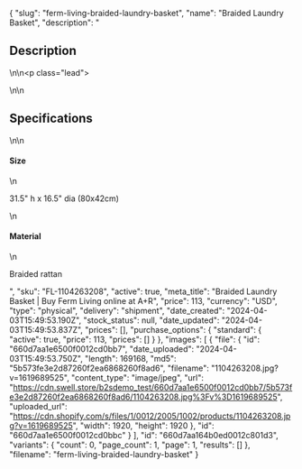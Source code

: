 {
  "slug": "ferm-living-braided-laundry-basket",
  "name": "Braided Laundry Basket",
  "description": "<h2>Description</h2>\n<!-- split -->\n<p class=\"lead\"> </p>\n<!-- split -->\n<h2>Specifications</h2>\n<!-- split -->\n<h4>Size</h4>\n<p>31.5\" h x 16.5\" dia (80x42cm)</p>\n<h4>Material</h4>\n<p>Braided rattan</p>",
  "sku": "FL-1104263208",
  "active": true,
  "meta_title": "Braided Laundry Basket | Buy Ferm Living online at A+R",
  "price": 113,
  "currency": "USD",
  "type": "physical",
  "delivery": "shipment",
  "date_created": "2024-04-03T15:49:53.190Z",
  "stock_status": null,
  "date_updated": "2024-04-03T15:49:53.837Z",
  "prices": [],
  "purchase_options": {
    "standard": {
      "active": true,
      "price": 113,
      "prices": []
    }
  },
  "images": [
    {
      "file": {
        "id": "660d7aa1e6500f0012cd0bb7",
        "date_uploaded": "2024-04-03T15:49:53.750Z",
        "length": 169168,
        "md5": "5b573fe3e2d87260f2ea6868260f8ad6",
        "filename": "1104263208.jpg?v=1619689525",
        "content_type": "image/jpeg",
        "url": "https://cdn.swell.store/b2sdemo_test/660d7aa1e6500f0012cd0bb7/5b573fe3e2d87260f2ea6868260f8ad6/1104263208.jpg%3Fv%3D1619689525",
        "uploaded_url": "https://cdn.shopify.com/s/files/1/0012/2005/1002/products/1104263208.jpg?v=1619689525",
        "width": 1920,
        "height": 1920
      },
      "id": "660d7aa1e6500f0012cd0bbc"
    }
  ],
  "id": "660d7aa164b0ed0012c801d3",
  "variants": {
    "count": 0,
    "page_count": 1,
    "page": 1,
    "results": []
  },
  "filename": "ferm-living-braided-laundry-basket"
}